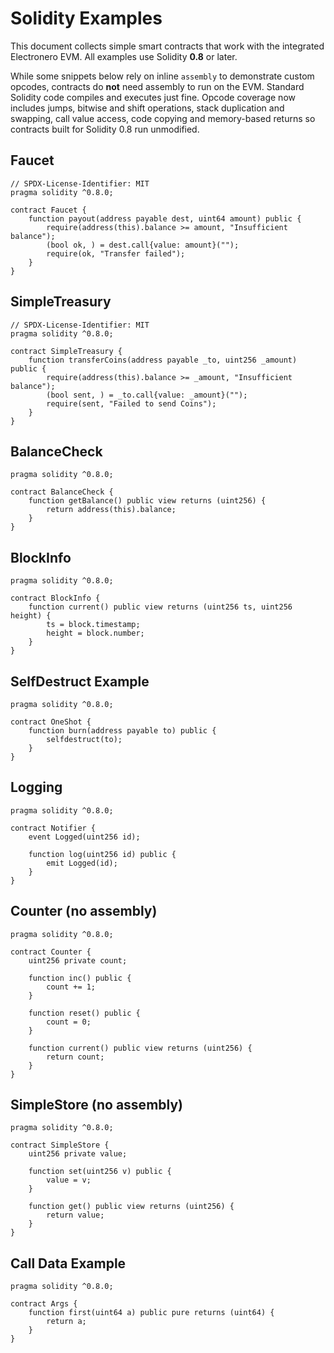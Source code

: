 # Solidity Examples

This document collects simple smart contracts that work with the integrated Electronero EVM. All examples use Solidity **0.8** or later.

While some snippets below rely on inline `assembly` to demonstrate custom opcodes, contracts do **not** need assembly to run on the EVM. Standard Solidity code compiles and executes just fine. Opcode coverage now includes jumps, bitwise and shift operations, stack duplication and swapping, call value access, code copying and memory-based returns so contracts built for Solidity 0.8 run unmodified.

## Faucet
```solidity
// SPDX-License-Identifier: MIT
pragma solidity ^0.8.0;

contract Faucet {
    function payout(address payable dest, uint64 amount) public {
        require(address(this).balance >= amount, "Insufficient balance");
        (bool ok, ) = dest.call{value: amount}("");
        require(ok, "Transfer failed");
    }
}
```

## SimpleTreasury
```solidity
// SPDX-License-Identifier: MIT
pragma solidity ^0.8.0;

contract SimpleTreasury {
    function transferCoins(address payable _to, uint256 _amount) public {
        require(address(this).balance >= _amount, "Insufficient balance");
        (bool sent, ) = _to.call{value: _amount}("");
        require(sent, "Failed to send Coins");
    }
}
```

## BalanceCheck
```solidity
pragma solidity ^0.8.0;

contract BalanceCheck {
    function getBalance() public view returns (uint256) {
        return address(this).balance;
    }
}
```

## BlockInfo
```solidity
pragma solidity ^0.8.0;

contract BlockInfo {
    function current() public view returns (uint256 ts, uint256 height) {
        ts = block.timestamp;
        height = block.number;
    }
}
```

## SelfDestruct Example
```solidity
pragma solidity ^0.8.0;

contract OneShot {
    function burn(address payable to) public {
        selfdestruct(to);
    }
}
```

## Logging
```solidity
pragma solidity ^0.8.0;

contract Notifier {
    event Logged(uint256 id);

    function log(uint256 id) public {
        emit Logged(id);
    }
}
```

## Counter (no assembly)
```solidity
pragma solidity ^0.8.0;

contract Counter {
    uint256 private count;

    function inc() public {
        count += 1;
    }

    function reset() public {
        count = 0;
    }

    function current() public view returns (uint256) {
        return count;
    }
}
```

## SimpleStore (no assembly)
```solidity
pragma solidity ^0.8.0;

contract SimpleStore {
    uint256 private value;

    function set(uint256 v) public {
        value = v;
    }

    function get() public view returns (uint256) {
        return value;
    }
}
```

## Call Data Example
```solidity
pragma solidity ^0.8.0;

contract Args {
    function first(uint64 a) public pure returns (uint64) {
        return a;
    }
}
```
